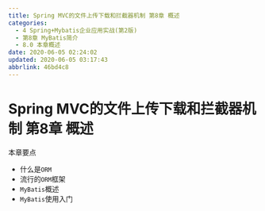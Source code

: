 ```yaml
---
title: Spring MVC的文件上传下载和拦截器机制 第8章 概述
categories: 
  - 4 Spring+Mybatis企业应用实战(第2版)
  - 第8章 MyBatis简介
  - 8.0 本章概述
date: 2020-06-05 02:24:02
updated: 2020-06-05 03:17:43
abbrlink: 46bd4c8
---
```

# Spring MVC的文件上传下载和拦截器机制 第8章 概述
本章要点
- 什么是`ORM`
- 流行的`ORM`框架
- `MyBatis`概述
- `MyBatis`使用入门
